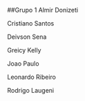 ##Grupo 1
Almir Donizeti

Cristiano Santos

Deivson Sena

Greicy Kelly

Joao Paulo

Leonardo Ribeiro

Rodrigo Laugeni